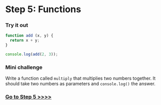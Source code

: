# Step 5: Functions

### Try it out

```js
function add (x, y) {
  return x + y;
}

console.log(add(2, 3));
```

### Mini challenge

Write a function called `multiply` that multiplies two numbers together. It should take two numbers as parameters and `console.log()` the answer.

### [Go to Step 5 >>>>](https://github.com/node-girls/beginners-javascript/blob/master/step05.md)
